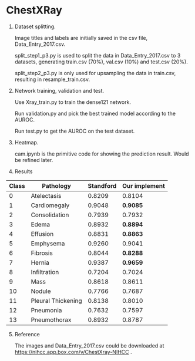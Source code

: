 # ChestXRay

1. Dataset splitting.

   Image titles and labels are initially saved in the csv file, Data_Entry_2017.csv.
   
   split_step1_p3.py is used to split the data in Data_Entry_2017.csv to 3 datasets, generating train.csv (70%), val.csv (10%) and test.csv (20%).
   
   split_step2_p3.py is only used for upsampling the data in train.csv, resulting in resample_train.csv.
2. Network training, validation and test.

   Use Xray_train.py to train the dense121 network.
   
   Run validation.py and pick the best trained model according to the AUROC.
   
   Run test.py to get the AUROC on the test dataset.
   
3. Heatmap.

   cam.ipynb is the primitive code for showing the prediction result. Would be refined later.
   
4. Results

Class    |  Pathology | Standford |Our implement
------------ | ------------- |--------------|------------
0|Atelectasis |   0.8209 |0.8104 
1|Cardiomegaly |   0.9048 |**0.9085**
2|Consolidation |  0.7939 |0.7932
3|Edema|   0.8932 |**0.8894**
4|Effusion |   0.8831 |**0.8863**
5|Emphysema |   0.9260 |0.9041
6|Fibrosis |   0.8044 |**0.8288**
7|Hernia |   0.9387 |**0.9659**
8|Infiltration |   0.7204 |0.7024
9|Mass |  0.8618 |0.8611
10|Nodule |  0.7766 |0.7687
11|Pleural Thickening |   0.8138 |0.8010
12|Pneumonia |  0.7632 |0.7597
13|Pneumothorax |   0.8932 |0.8787

5. Reference

   The images and Data_Entry_2017.csv could be downloaded at https://nihcc.app.box.com/v/ChestXray-NIHCC .
   
